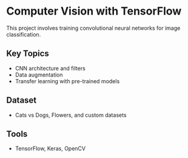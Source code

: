 # Computer Vision with TensorFlow

This project involves training convolutional neural networks for image classification.

## Key Topics

- CNN architecture and filters
- Data augmentation
- Transfer learning with pre-trained models

## Dataset

- Cats vs Dogs, Flowers, and custom datasets

## Tools

- TensorFlow, Keras, OpenCV
